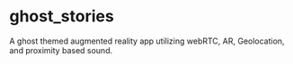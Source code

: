# ghost_stories
A ghost themed augmented reality app utilizing webRTC, AR, Geolocation, and proximity based sound.
